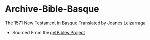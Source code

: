 # Archive-Bible-Basque
The 1571 New Testament in Basque Translated by Joanes Leizarraga

- Sourced From the [getBibles Project](https://github.com/getbible/Bibles/)